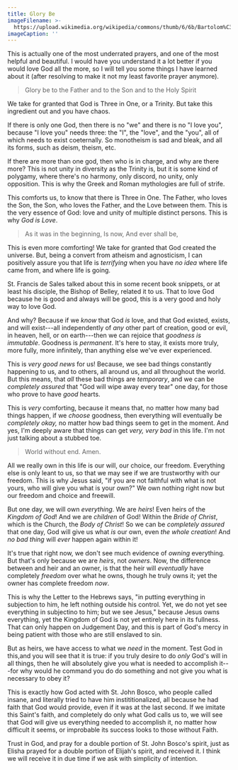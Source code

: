 ```yaml
---
title: Glory Be
imageFilename: >-
  https://upload.wikimedia.org/wikipedia/commons/thumb/6/6b/Bartolom%C3%A9_Esteban_Murillo_-_The_Baptism_of_Christ_-_Google_Art_Project.jpg/1398px-Bartolom%C3%A9_Esteban_Murillo_-_The_Baptism_of_Christ_-_Google_Art_Project.jpg
imageCaption: ''
---
```


This is actually one of the most underrated prayers, and one of the most helpful and beautiful. I would have you understand it a lot better if you would love God all the more, so I will tell you some things I have learned about it (after resolving to make it not my least favorite prayer anymore).

> Glory be to the Father
> and to the Son
> and to the Holy Spirit

We take for granted that God is Three in One, or a Trinity. But take this ingredient out and you have chaos.

If there is only one God, then there is no "we" and there is no "I love you", because "I love you" needs three: the "I", the "love", and the "you", all of which needs to exist coeternally. So monotheism is sad and bleak, and all its forms, such as deism, theism, etc.

If there are more than one god, then who is in charge, and why are there more? This is not unity in diversity as the Trinity is, but it is some kind of polygamy, where there's no harmony, only discord, no unity, only opposition. This is why the Greek and Roman mythologies are full of strife.

This comforts us, to know that there is Three in One. The Father, who loves the Son, the Son, who loves the Father, and the Love between them. This is the very essence of God: love and unity of multiple distinct persons. This is why *God is Love*.

> As it was in the beginning,
> Is now,
> And ever shall be,

This is even more comforting! We take for granted that God created the universe. But, being a convert from atheism and agnosticism, I can positively assure you that life is *terrifying* when you have *no idea* where life came from, and where life is going.

St. Francis de Sales talked about this in some recent book snippets, or at least his disciple, the Bishop of Belley, related it to us. That to love God because he is good and always will be good, this is a very good and holy way to love God.

And why? Because if we *know* that God *is* love, and that God existed, exists, and will exist---all independently of *any* other part of creation, good or evil, in heaven, hell, or on earth---then we can rejoice that *goodness is immutable*. Goodness is *permanent*. It's here to stay, it exists more truly, more fully, more infinitely, than anything else we've ever experienced.

This is *very good news* for us! Because, we see bad things constantly happening to us, and to others, all around us, and all throughout the world. But this means, that *all* these bad things are *temporary*, and we can be *completely assured* that "God will wipe away every tear" one day, for those who prove to have *good* hearts.

This is *very* comforting, because it means that, no matter how many bad things happen, if we *choose* goodness, then everything will eventually be *completely okay,* no matter how bad things seem to get in the moment. And yes, I'm deeply aware that things can get *very, very bad* in this life. I'm not just talking about a stubbed toe.

> World without end.
> Amen.

All we really own in this life is our will, our choice, our freedom. Everything else is only leant to us, so that we may see if we are trustworthy with our freedom. This is why Jesus said, "if you are not faithful with what is not yours, who will give you what is your own?" We own nothing right now but our freedom and choice and freewill.

But one day, we will own *everything*. We are *heirs*! Even heirs of the *Kingdom of God*! And we are *children* of God! Within the *Bride of Christ*, which is the Church, the *Body of Christ*! So we can be *completely assured* that one day, God will give us what *is* our own, even *the whole creation*! And *no bad thing* will *ever* happen again within it!

It's true that right now, we don't see much evidence of *owning* everything. But that's only because we are *heirs*, not *owners*. Now, the difference between and heir and an owner, is that the heir will *eventually* have completely *freedom* over what he owns, though he truly owns it; yet the owner has complete freedom *now*.

This is why the Letter to the Hebrews says, "in putting everything in subjection to him, he left nothing outside his control. Yet, we do not yet see everything in subjectino to him; but we see Jesus," because Jesus owns everything, yet the Kingdom of God is not yet entirely here in its fullness. That can only happen on Judgement Day, and this is part of God's mercy in being patient with those who are still enslaved to sin.

But as heirs, we have access to what we *need* in the moment. Test God in this,and you will see that it is true: if you truly desire to do *only* God's will in all things, then he will absolutely give you what is needed to accomplish it---for why would he command you do do something and not give you what is necessary to obey it?

This is exactly how God acted with St. John Bosco, who people called insane, and literally tried to have him instititionalized, all because he had faith that God would provide, even if it was at the last second. If we imitate this Saint's faith, and completely do only what God calls us to, we will see that God will give us everything needed to accomplish it, no matter how difficult it seems, or improbable its success looks to those without Faith.

Trust in God, and pray for a double portion of St. John Bosco's spirit, just as Elisha prayed for a double portion of Elijah's spirit, and received it. I think we will receive it in due time if we ask with simplicity of intention.

